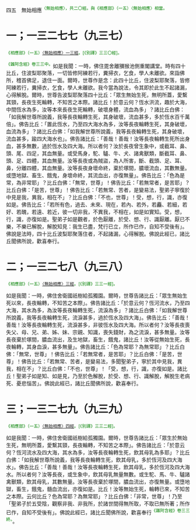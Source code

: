 四五　無始相應<sup><font color="green">〈無始相應〉，共二〇經。與《相應部》（一五）〈無始相應〉相當。</font></sup>

# 一；一三二七七（九三七）

<sup><font color="green">《相應部》（一五）[〈無始相應〉一三經](https://github.com/gwsice/buddhism/blob/master/%E6%97%A9%E6%9C%9F/%E5%8D%97%E4%BC%A0%E7%9B%B8%E5%BA%94%E9%83%A8/02%E5%9B%A0%E7%BC%98%E7%AF%87/15%20%E6%97%A0%E5%A7%8B%E7%9B%B8%E5%BA%94.md#15_13)。[《別譯》三三〇經]。</font></sup>

<sup><font color="green">《雜阿含經》卷三三中。</font></sup>如是我聞：一時，佛住毘舍離獼猴池側重閣講堂。時有四十比丘，住波梨耶聚落，一切皆修阿練若行，糞掃衣，乞食，學人未離欲。來詣佛所，稽首佛足，退住一面。爾時，世尊作是念：此四十比丘，住波梨耶聚落，皆修阿練若行，糞掃衣，乞食，學人未離欲。我今當為說法，令其即於此生不起諸漏，心得解脫。爾時，世尊告波梨耶聚落四十比丘：「眾生無始生死，無明所蓋，愛繫其頸，長夜生死輪轉，不知苦之本際。諸比丘！於意云何？恆水洪流，趣於大海，中間恆水為多，汝等本來長夜生死輪轉，破壞身體，流血為多」？諸比丘白佛：「如我解世尊所說義，我等長夜輪轉生死，其身破壞，流血甚多，多於恆水百千萬倍」。佛告比丘：「置此恆水，乃至四大海水為多，汝等長夜輪轉生死，其身破壞，血流為多」？諸比丘白佛：「如我解世尊所說義，我等長夜輪轉生死，其身破壞，流血甚多，踰四大海水也」。佛告諸比丘：「善哉！善哉！汝等長夜輪轉生死所出身血，甚多無數，過於恆水及四大海。所以者何？汝於長夜曾生象中，或截耳、鼻、頭、尾、四足，其血無量。或受馬身，駝、驢、牛、犬、諸禽獸類，斷截耳、鼻、頭、足、四體，其血無量。汝等長夜或為賊盜，為人所害，斷、截頭、足、耳、鼻，分離四體，其血無量。汝等長夜身壞命終，棄於塚間，膿壞流血，其數無量。或墮地獄、畜生、餓鬼，身壞命終，其流血出，亦復無量」。佛告比丘：「色為是常，為非常耶」？比丘白佛：「無常，世尊」！佛告比丘：「若無常者，是苦耶」？比丘白佛：「是苦，世尊」！佛告比丘：「若無常、苦者，是變易法，聖弟子寧復於中見是我，異我，相在不」？比丘白佛：「不也，世尊」！受，想，行，識，亦復如是。佛告比丘：「若所有色，過去、未來、現在，若內、若外，若麤、若細，若好、若醜，若遠、若近，彼一切非我，不異我，不相在，如是如實知。受，想，行，識，亦復如是。聖弟子如是觀者，於色厭離，於受、想、行、識厭離。厭已不樂，不樂已解脫，解脫知見：我生已盡，梵行已立，所作已作，自知不受後有」。佛說是法時，四十比丘波梨耶聚落住者，不起諸漏，心得解脫。佛說此經已，諸比丘聞佛所說，歡喜奉行。

# 二；一三二七八（九三八）

<sup><font color="green">《相應部》（一五）[〈無始相應〉三經](https://github.com/gwsice/buddhism/blob/master/%E6%97%A9%E6%9C%9F/%E5%8D%97%E4%BC%A0%E7%9B%B8%E5%BA%94%E9%83%A8/02%E5%9B%A0%E7%BC%98%E7%AF%87/15%20%E6%97%A0%E5%A7%8B%E7%9B%B8%E5%BA%94.md#15_3)。[《別譯》三三一經]。</font></sup>

如是我聞：一時，佛住舍衛國祇樹給孤獨園。爾時，世尊告諸比丘：「眾生無始生死以來，長夜輪轉，不知苦之本際」。佛告諸比丘：「於意云何？恆河流水，乃至四大海，其水為多，為汝等長夜輪轉生死，流淚為多」？諸比丘白佛：「如我解世尊所說義，我等長夜輪轉生死，流淚甚多，過於恆水及四大海」。佛告比丘：「善哉！善哉！汝等長夜輪轉生死，流淚甚多，非彼恆水及四大海。所以者何？汝等長夜喪失父、母、兄、弟、姊、妹、宗親、知識，喪失錢財，為之流淚，甚多無量。汝等長夜棄於塚間，膿血流出，及生地獄，畜生，餓鬼，諸比丘！汝等從無始生死，長夜輪轉，其身血淚，甚多無量」。佛告諸比丘：「色為常耶？為無常耶」？比丘白佛：「無常，世尊」！佛告比丘：「若無常者，是苦耶」？比丘白佛：「是苦，世尊」！佛告比丘：「若無常、苦者，是變易法，多聞聖弟子，寧於其中見我，異我，相在不」？比丘白佛：「不也，世尊」！「受，想，行，識，亦復如是。諸比丘！聖弟子如是知、如是見，乃至於色解脫，於受、想、行、識解脫，解脫生老病死、憂悲惱苦」。佛說此經已，諸比丘聞佛所說，歡喜奉行。

# 三；一三二七九（九三九）

<sup><font color="green">《相應部》（一五）[〈無始相應〉四經](https://github.com/gwsice/buddhism/blob/master/%E6%97%A9%E6%9C%9F/%E5%8D%97%E4%BC%A0%E7%9B%B8%E5%BA%94%E9%83%A8/02%E5%9B%A0%E7%BC%98%E7%AF%87/15%20%E6%97%A0%E5%A7%8B%E7%9B%B8%E5%BA%94.md#15_4)。[《別譯》三三二經]。</font></sup>

如是我聞：一時，佛住舍衛國祇樹給孤獨園。爾時，世尊告諸比丘：「眾生於無始生死，無明所蓋，愛繫其頸，長夜輪轉，不知苦之本際」。佛告諸比丘：「於意云何？恆河流水及四大海，其水為多，汝等長夜輪轉生死，飲其母乳為多耶」？比丘白佛：「如我解世尊所說義，我等長夜輪轉生死，飲其母乳，多於恆河及四大海水」。佛告比丘：「善哉！善哉！汝等長夜輪轉生死，飲其母乳，多於恆河及四大海水。所以者何？汝等長夜，或生象中，飲其母乳無量無數。或生駝、馬、牛、驢諸禽獸類，飲其母乳，其數無量。汝等長夜棄於塚間，膿血流出，亦復無量。或墮地獄，畜生，餓鬼，髓血流出，亦復如是。比丘！汝等無始生死，輪轉已來，不知苦之本際。云何比丘？色為常耶？為無常耶」？比丘白佛：「非常，世尊」！乃至「聖弟子於五受陰，觀察非我、非我所，於諸世間得無所取，不取已無所著；所作已作，自知不受後有」。佛說此經已，諸比丘聞佛所說，歡喜奉行<sup><font color="green">《雜阿含經》卷三三終。</font></sup>。